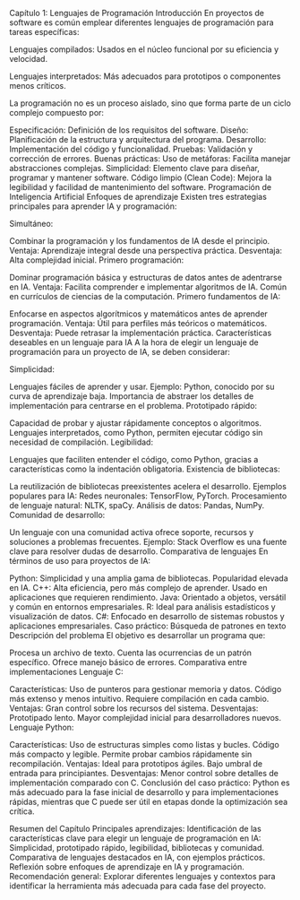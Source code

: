 Capítulo 1: Lenguajes de Programación
Introducción
En proyectos de software es común emplear diferentes lenguajes de programación para tareas específicas:

Lenguajes compilados: Usados en el núcleo funcional por su eficiencia y velocidad.

Lenguajes interpretados: Más adecuados para prototipos o componentes menos críticos.

La programación no es un proceso aislado, sino que forma parte de un ciclo complejo compuesto por:

Especificación: Definición de los requisitos del software.
Diseño: Planificación de la estructura y arquitectura del programa.
Desarrollo: Implementación del código y funcionalidad.
Pruebas: Validación y corrección de errores.
Buenas prácticas:
Uso de metáforas: Facilita manejar abstracciones complejas.
Simplicidad: Elemento clave para diseñar, programar y mantener software.
Código limpio (Clean Code): Mejora la legibilidad y facilidad de mantenimiento del software.
Programación de Inteligencia Artificial
Enfoques de aprendizaje
Existen tres estrategias principales para aprender IA y programación:

Simultáneo:

Combinar la programación y los fundamentos de IA desde el principio.
Ventaja: Aprendizaje integral desde una perspectiva práctica.
Desventaja: Alta complejidad inicial.
Primero programación:

Dominar programación básica y estructuras de datos antes de adentrarse en IA.
Ventaja: Facilita comprender e implementar algoritmos de IA.
Común en currículos de ciencias de la computación.
Primero fundamentos de IA:

Enfocarse en aspectos algorítmicos y matemáticos antes de aprender programación.
Ventaja: Útil para perfiles más teóricos o matemáticos.
Desventaja: Puede retrasar la implementación práctica.
Características deseables en un lenguaje para IA
A la hora de elegir un lenguaje de programación para un proyecto de IA, se deben considerar:

Simplicidad:

Lenguajes fáciles de aprender y usar.
Ejemplo: Python, conocido por su curva de aprendizaje baja.
Importancia de abstraer los detalles de implementación para centrarse en el problema.
Prototipado rápido:

Capacidad de probar y ajustar rápidamente conceptos o algoritmos.
Lenguajes interpretados, como Python, permiten ejecutar código sin necesidad de compilación.
Legibilidad:

Lenguajes que faciliten entender el código, como Python, gracias a características como la indentación obligatoria.
Existencia de bibliotecas:

La reutilización de bibliotecas preexistentes acelera el desarrollo.
Ejemplos populares para IA:
Redes neuronales: TensorFlow, PyTorch.
Procesamiento de lenguaje natural: NLTK, spaCy.
Análisis de datos: Pandas, NumPy.
Comunidad de desarrollo:

Un lenguaje con una comunidad activa ofrece soporte, recursos y soluciones a problemas frecuentes.
Ejemplo: Stack Overflow es una fuente clave para resolver dudas de desarrollo.
Comparativa de lenguajes
En términos de uso para proyectos de IA:

Python:
Simplicidad y una amplia gama de bibliotecas.
Popularidad elevada en IA.
C++:
Alta eficiencia, pero más complejo de aprender.
Usado en aplicaciones que requieren rendimiento.
Java:
Orientado a objetos, versátil y común en entornos empresariales.
R:
Ideal para análisis estadísticos y visualización de datos.
C#:
Enfocado en desarrollo de sistemas robustos y aplicaciones empresariales.
Caso práctico: Búsqueda de patrones en texto
Descripción del problema
El objetivo es desarrollar un programa que:

Procesa un archivo de texto.
Cuenta las ocurrencias de un patrón específico.
Ofrece manejo básico de errores.
Comparativa entre implementaciones
Lenguaje C:

Características:
Uso de punteros para gestionar memoria y datos.
Código más extenso y menos intuitivo.
Requiere compilación en cada cambio.
Ventajas:
Gran control sobre los recursos del sistema.
Desventajas:
Prototipado lento.
Mayor complejidad inicial para desarrolladores nuevos.
Lenguaje Python:

Características:
Uso de estructuras simples como listas y bucles.
Código más compacto y legible.
Permite probar cambios rápidamente sin recompilación.
Ventajas:
Ideal para prototipos ágiles.
Bajo umbral de entrada para principiantes.
Desventajas:
Menor control sobre detalles de implementación comparado con C.
Conclusión del caso práctico: Python es más adecuado para la fase inicial de desarrollo y para implementaciones rápidas, mientras que C puede ser útil en etapas donde la optimización sea crítica.

Resumen del Capítulo
Principales aprendizajes:
Identificación de las características clave para elegir un lenguaje de programación en IA:
Simplicidad, prototipado rápido, legibilidad, bibliotecas y comunidad.
Comparativa de lenguajes destacados en IA, con ejemplos prácticos.
Reflexión sobre enfoques de aprendizaje en IA y programación.
Recomendación general: Explorar diferentes lenguajes y contextos para identificar la herramienta más adecuada para cada fase del proyecto.
